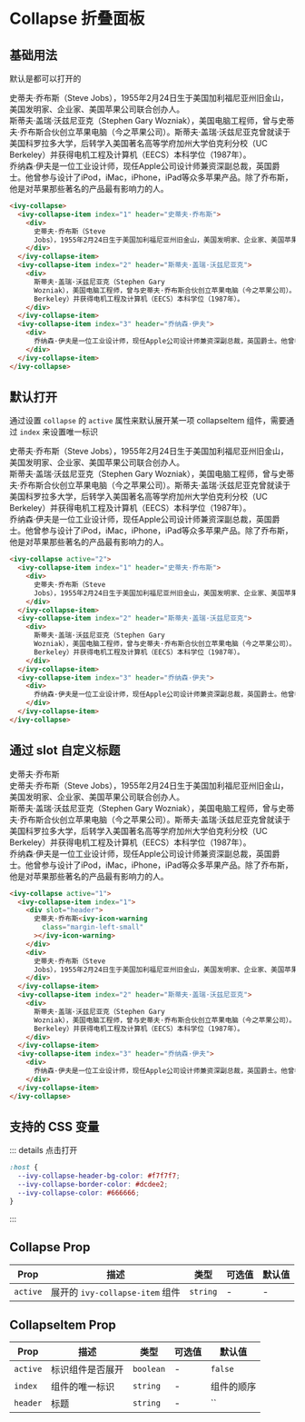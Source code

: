 # Collapse 折叠面板

## 基础用法

默认是都可以打开的

<ivy-collapse>
    <ivy-collapse-item index="1" header="史蒂夫·乔布斯">
        <div>史蒂夫·乔布斯（Steve Jobs），1955年2月24日生于美国加利福尼亚州旧金山，美国发明家、企业家、美国苹果公司联合创办人。</div>
    </ivy-collapse-item>
    <ivy-collapse-item index="2" header="斯蒂夫·盖瑞·沃兹尼亚克">
        <div>斯蒂夫·盖瑞·沃兹尼亚克（Stephen Gary Wozniak），美国电脑工程师，曾与史蒂夫·乔布斯合伙创立苹果电脑（今之苹果公司）。斯蒂夫·盖瑞·沃兹尼亚克曾就读于美国科罗拉多大学，后转学入美国著名高等学府加州大学伯克利分校（UC Berkeley）并获得电机工程及计算机（EECS）本科学位（1987年）。</div>
    </ivy-collapse-item>
    <ivy-collapse-item index="3" header="乔纳森·伊夫">
        <div>乔纳森·伊夫是一位工业设计师，现任Apple公司设计师兼资深副总裁，英国爵士。他曾参与设计了iPod，iMac，iPhone，iPad等众多苹果产品。除了乔布斯，他是对苹果那些著名的产品最有影响力的人。</div>
    </ivy-collapse-item>
</ivy-collapse>

```html
<ivy-collapse>
  <ivy-collapse-item index="1" header="史蒂夫·乔布斯">
    <div>
      史蒂夫·乔布斯（Steve
      Jobs），1955年2月24日生于美国加利福尼亚州旧金山，美国发明家、企业家、美国苹果公司联合创办人。
    </div>
  </ivy-collapse-item>
  <ivy-collapse-item index="2" header="斯蒂夫·盖瑞·沃兹尼亚克">
    <div>
      斯蒂夫·盖瑞·沃兹尼亚克（Stephen Gary
      Wozniak），美国电脑工程师，曾与史蒂夫·乔布斯合伙创立苹果电脑（今之苹果公司）。斯蒂夫·盖瑞·沃兹尼亚克曾就读于美国科罗拉多大学，后转学入美国著名高等学府加州大学伯克利分校（UC
      Berkeley）并获得电机工程及计算机（EECS）本科学位（1987年）。
    </div>
  </ivy-collapse-item>
  <ivy-collapse-item index="3" header="乔纳森·伊夫">
    <div>
      乔纳森·伊夫是一位工业设计师，现任Apple公司设计师兼资深副总裁，英国爵士。他曾参与设计了iPod，iMac，iPhone，iPad等众多苹果产品。除了乔布斯，他是对苹果那些著名的产品最有影响力的人。
    </div>
  </ivy-collapse-item>
</ivy-collapse>
```

## 默认打开

通过设置 `collapse` 的 `active` 属性来默认展开某一项 collapseItem 组件，需要通过 `index` 来设置唯一标识

<ivy-collapse active="2">
    <ivy-collapse-item index="1" header="史蒂夫·乔布斯">
        <div>史蒂夫·乔布斯（Steve Jobs），1955年2月24日生于美国加利福尼亚州旧金山，美国发明家、企业家、美国苹果公司联合创办人。</div>
    </ivy-collapse-item>
    <ivy-collapse-item index="2" header="斯蒂夫·盖瑞·沃兹尼亚克">
        <div>斯蒂夫·盖瑞·沃兹尼亚克（Stephen Gary Wozniak），美国电脑工程师，曾与史蒂夫·乔布斯合伙创立苹果电脑（今之苹果公司）。斯蒂夫·盖瑞·沃兹尼亚克曾就读于美国科罗拉多大学，后转学入美国著名高等学府加州大学伯克利分校（UC Berkeley）并获得电机工程及计算机（EECS）本科学位（1987年）。</div>
    </ivy-collapse-item>
    <ivy-collapse-item index="3" header="乔纳森·伊夫">
        <div>乔纳森·伊夫是一位工业设计师，现任Apple公司设计师兼资深副总裁，英国爵士。他曾参与设计了iPod，iMac，iPhone，iPad等众多苹果产品。除了乔布斯，他是对苹果那些著名的产品最有影响力的人。</div>
    </ivy-collapse-item>
</ivy-collapse>

```html
<ivy-collapse active="2">
  <ivy-collapse-item index="1" header="史蒂夫·乔布斯">
    <div>
      史蒂夫·乔布斯（Steve
      Jobs），1955年2月24日生于美国加利福尼亚州旧金山，美国发明家、企业家、美国苹果公司联合创办人。
    </div>
  </ivy-collapse-item>
  <ivy-collapse-item index="2" header="斯蒂夫·盖瑞·沃兹尼亚克">
    <div>
      斯蒂夫·盖瑞·沃兹尼亚克（Stephen Gary
      Wozniak），美国电脑工程师，曾与史蒂夫·乔布斯合伙创立苹果电脑（今之苹果公司）。斯蒂夫·盖瑞·沃兹尼亚克曾就读于美国科罗拉多大学，后转学入美国著名高等学府加州大学伯克利分校（UC
      Berkeley）并获得电机工程及计算机（EECS）本科学位（1987年）。
    </div>
  </ivy-collapse-item>
  <ivy-collapse-item index="3" header="乔纳森·伊夫">
    <div>
      乔纳森·伊夫是一位工业设计师，现任Apple公司设计师兼资深副总裁，英国爵士。他曾参与设计了iPod，iMac，iPhone，iPad等众多苹果产品。除了乔布斯，他是对苹果那些著名的产品最有影响力的人。
    </div>
  </ivy-collapse-item>
</ivy-collapse>
```

## 通过 slot 自定义标题

<ivy-collapse active="1">
    <ivy-collapse-item index="1" header="史蒂夫·乔布斯">
        <div slot="header">史蒂夫·乔布斯<ivy-icon-warning class="margin-left-small"></ivy-icon-warning></div>
        <div>史蒂夫·乔布斯（Steve Jobs），1955年2月24日生于美国加利福尼亚州旧金山，美国发明家、企业家、美国苹果公司联合创办人。</div>
    </ivy-collapse-item>
    <ivy-collapse-item index="2" header="斯蒂夫·盖瑞·沃兹尼亚克">
        <div>斯蒂夫·盖瑞·沃兹尼亚克（Stephen Gary Wozniak），美国电脑工程师，曾与史蒂夫·乔布斯合伙创立苹果电脑（今之苹果公司）。斯蒂夫·盖瑞·沃兹尼亚克曾就读于美国科罗拉多大学，后转学入美国著名高等学府加州大学伯克利分校（UC Berkeley）并获得电机工程及计算机（EECS）本科学位（1987年）。</div>
    </ivy-collapse-item>
    <ivy-collapse-item index="3" header="乔纳森·伊夫">
        <div>乔纳森·伊夫是一位工业设计师，现任Apple公司设计师兼资深副总裁，英国爵士。他曾参与设计了iPod，iMac，iPhone，iPad等众多苹果产品。除了乔布斯，他是对苹果那些著名的产品最有影响力的人。</div>
    </ivy-collapse-item>
</ivy-collapse>

```html
<ivy-collapse active="1">
  <ivy-collapse-item index="1">
    <div slot="header">
      史蒂夫·乔布斯<ivy-icon-warning
        class="margin-left-small"
      ></ivy-icon-warning>
    </div>
    <div>
      史蒂夫·乔布斯（Steve
      Jobs），1955年2月24日生于美国加利福尼亚州旧金山，美国发明家、企业家、美国苹果公司联合创办人。
    </div>
  </ivy-collapse-item>
  <ivy-collapse-item index="2" header="斯蒂夫·盖瑞·沃兹尼亚克">
    <div>
      斯蒂夫·盖瑞·沃兹尼亚克（Stephen Gary
      Wozniak），美国电脑工程师，曾与史蒂夫·乔布斯合伙创立苹果电脑（今之苹果公司）。斯蒂夫·盖瑞·沃兹尼亚克曾就读于美国科罗拉多大学，后转学入美国著名高等学府加州大学伯克利分校（UC
      Berkeley）并获得电机工程及计算机（EECS）本科学位（1987年）。
    </div>
  </ivy-collapse-item>
  <ivy-collapse-item index="3" header="乔纳森·伊夫">
    <div>
      乔纳森·伊夫是一位工业设计师，现任Apple公司设计师兼资深副总裁，英国爵士。他曾参与设计了iPod，iMac，iPhone，iPad等众多苹果产品。除了乔布斯，他是对苹果那些著名的产品最有影响力的人。
    </div>
  </ivy-collapse-item>
</ivy-collapse>
```

## 支持的 CSS 变量

::: details 点击打开

```css
:host {
  --ivy-collapse-header-bg-color: #f7f7f7;
  --ivy-collapse-border-color: #dcdee2;
  --ivy-collapse-color: #666666;
}
```

:::

## Collapse Prop

| Prop     | 描述                            | 类型     | 可选值 | 默认值 |
| -------- | ------------------------------- | -------- | ------ | ------ |
| `active` | 展开的 `ivy-collapse-item` 组件 | `string` | -      | -      |

## CollapseItem Prop

| Prop     | 描述             | 类型      | 可选值 | 默认值     |
| -------- | ---------------- | --------- | ------ | ---------- |
| `active` | 标识组件是否展开 | `boolean` | -      | `false`    |
| `index`  | 组件的唯一标识   | `string`  | -      | 组件的顺序 |
| `header` | 标题             | `string`  | -      | ``         |
